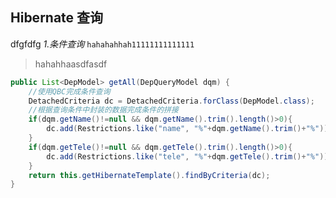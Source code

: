 ## Hibernate 查询
dfgfdfg
*1.条件查询*
`hahahahhah11111111111111`

>hahahhaasdfasdf

```java
public List<DepModel> getAll(DepQueryModel dqm) {
	//使用QBC完成条件查询
	DetachedCriteria dc = DetachedCriteria.forClass(DepModel.class);
	//根据查询条件中封装的数据完成条件的拼接
	if(dqm.getName()!=null && dqm.getName().trim().length()>0){
		dc.add(Restrictions.like("name", "%"+dqm.getName().trim()+"%"));
	}
	if(dqm.getTele()!=null && dqm.getTele().trim().length()>0){
		dc.add(Restrictions.like("tele", "%"+dqm.getTele().trim()+"%"));
	}
	return this.getHibernateTemplate().findByCriteria(dc);
}
```

